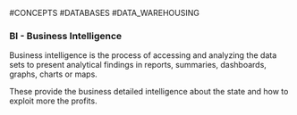 #CONCEPTS #DATABASES #DATA_WAREHOUSING 

### BI - Business Intelligence

Business intelligence is the process of accessing and analyzing the data sets to present analytical findings in reports, summaries, dashboards, graphs, charts or maps. 

These provide the business detailed intelligence about the state and how to exploit more the profits. 